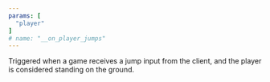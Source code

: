 ```yaml
---
params: [
  "player"
]
# name: "__on_player_jumps"
---
```

Triggered when a game receives a jump input from the client, and the player is considered standing on the ground.
